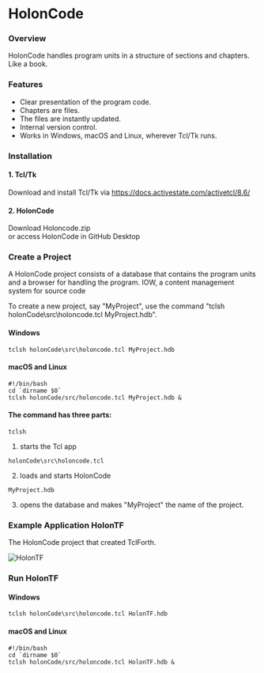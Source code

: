 # HolonCode

### Overview
HolonCode handles program units in a structure of sections and chapters. 
Like a book. 


### Features
* Clear presentation of the program code.
* Chapters are files. 
* The files are instantly updated.
* Internal version control.
* Works in Windows, macOS and Linux, wherever Tcl/Tk runs.

### Installation

#### 1. Tcl/Tk
Download and install Tcl/Tk via https://docs.activestate.com/activetcl/8.6/

#### 2. HolonCode
Download Holoncode.zip<br> 
or access HolonCode in GitHub Desktop

### Create a Project

A HolonCode project consists of a database that contains the program units and a browser for handling the program. IOW, a content management system for source code

To create a new project, say "MyProject", use the command  "tclsh holonCode\src\holoncode.tcl MyProject.hdb". 

#### Windows

```
tclsh holonCode\src\holoncode.tcl MyProject.hdb
````
#### macOS and Linux

````
#!/bin/bash
cd `dirname $0` 
tclsh holonCode/src/holoncode.tcl MyProject.hdb &
````

#### The command has three parts:

````
tclsh
````
1. starts the Tcl app     

`````
holonCode\src\holoncode.tcl 
`````
2. loads and starts HolonCode

`````
MyProject.hdb
`````
3. opens the database and makes "MyProject" the name of the project.




### Example Application HolonTF
The HolonCode project that created TclForth.

![HolonTF](https://www.holonforth.com/images/holontf2.png)


### Run HolonTF

#### Windows

```
tclsh holonCode\src\holoncode.tcl HolonTF.hdb
````
#### macOS and Linux

````
#!/bin/bash
cd `dirname $0` 
tclsh holonCode/src/holoncode.tcl HolonTF.hdb &

